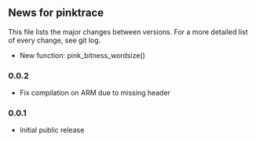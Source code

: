 ## News for pinktrace

This file lists the major changes between versions. For a more detailed list of
every change, see git log.

* New function: pink\_bitness\_wordsize()

### 0.0.2
* Fix compilation on ARM due to missing header

### 0.0.1
* Initial public release
